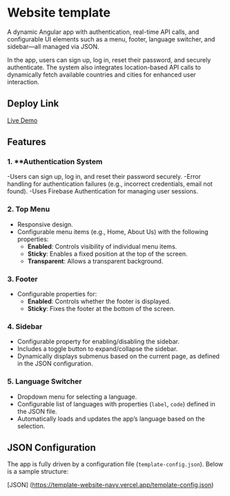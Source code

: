 # Website template

A dynamic Angular app with authentication, real-time API calls, and configurable UI elements such as a menu, footer, language switcher, and sidebar—all managed via JSON.

In the app, users can sign up, log in, reset their password, and securely authenticate. The system also integrates location-based API calls to dynamically fetch available countries and cities for enhanced user interaction.

## Deploy Link
[Live Demo](https://template-website-navy.vercel.app/home) <!-- Replace # with your deployed app link -->

## Features

### 1. **Authentication System
-Users can sign up, log in, and reset their password securely.
-Error handling for authentication failures (e.g., incorrect credentials, email not found).
-Uses Firebase Authentication for managing user sessions.

### 2. **Top Menu**
- Responsive design.
- Configurable menu items (e.g., Home, About Us) with the following properties:
  - **Enabled**: Controls visibility of individual menu items.
  - **Sticky**: Enables a fixed position at the top of the screen.
  - **Transparent**: Allows a transparent background.

### 3. **Footer**
- Configurable properties for:
  - **Enabled**: Controls whether the footer is displayed.
  - **Sticky**: Fixes the footer at the bottom of the screen.

### 4. **Sidebar**
- Configurable property for enabling/disabling the sidebar.
- Includes a toggle button to expand/collapse the sidebar.
- Dynamically displays submenus based on the current page, as defined in the JSON configuration.

### 5. **Language Switcher**
- Dropdown menu for selecting a language.
- Configurable list of languages with properties (`label`, `code`) defined in the JSON file.
- Automatically loads and updates the app’s language based on the selection.

## JSON Configuration

The app is fully driven by a configuration file (`template-config.json`). Below is a sample structure:

[JSON] (https://template-website-navy.vercel.app/template-config.json)
